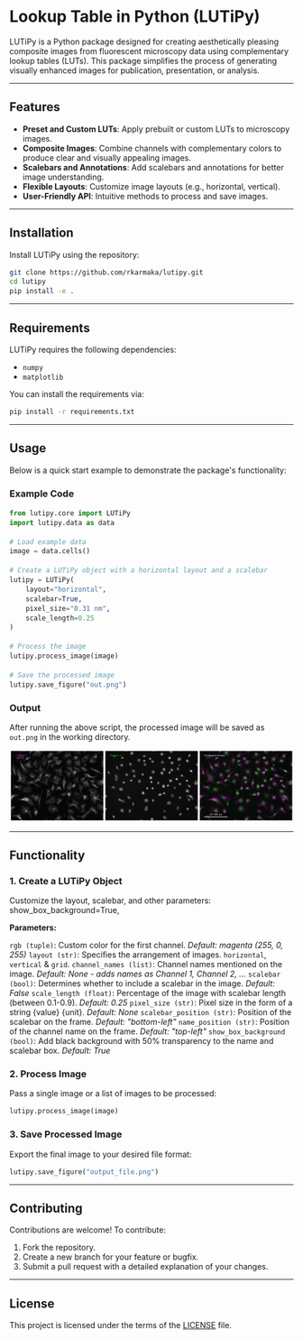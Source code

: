 # Lookup Table in Python (LUTiPy)

LUTiPy is a Python package designed for creating aesthetically pleasing composite images from fluorescent microscopy data using complementary lookup tables (LUTs). This package simplifies the process of generating visually enhanced images for publication, presentation, or analysis.

---

## Features

- **Preset and Custom LUTs**: Apply prebuilt or custom LUTs to microscopy images.
- **Composite Images**: Combine channels with complementary colors to produce clear and visually appealing images.
- **Scalebars and Annotations**: Add scalebars and annotations for better image understanding.
- **Flexible Layouts**: Customize image layouts (e.g., horizontal, vertical).
- **User-Friendly API**: Intuitive methods to process and save images.

---

## Installation

Install LUTiPy using the repository:

```bash
git clone https://github.com/rkarmaka/lutipy.git
cd lutipy
pip install -e .
```

---

## Requirements

LUTiPy requires the following dependencies:

- `numpy`
- `matplotlib`

You can install the requirements via:

```bash
pip install -r requirements.txt
```

---

## Usage

Below is a quick start example to demonstrate the package's functionality:

### Example Code

```python
from lutipy.core import LUTiPy
import lutipy.data as data

# Load example data
image = data.cells()

# Create a LUTiPy object with a horizontal layout and a scalebar
lutipy = LUTiPy(
    layout="horizontal",
    scalebar=True,
    pixel_size="0.31 nm",
    scale_length=0.25
)

# Process the image
lutipy.process_image(image)

# Save the processed image
lutipy.save_figure("out.png")
```

### Output

After running the above script, the processed image will be saved as `out.png` in the working directory.

<img src="assets/out.png"/>

---

## Functionality

### 1. Create a LUTiPy Object
Customize the layout, scalebar, and other parameters:
show_box_background=True,

**Parameters:**

```rgb (tuple)```: Custom color for the first channel. *Default: magenta (255, 0, 255)*
```layout (str)```: Specifies the arrangement of images. ```horizontal```, ```vertical``` & ```grid```.
```channel_names (list)```: Channel names mentioned on the image. *Default: None - adds names as Channel 1, Channel 2, ...*
```scalebar (bool)```: Determines whether to include a scalebar in the image. *Default: False*
```scale_length (float)```: Percentage of the image with scalebar length (between 0.1-0.9). *Default: 0.25*
```pixel_size (str)```: Pixel size in the form of a string {value} {unit}. *Default: None*
```scalebar_position (str)```: Position of the scalebar on the frame. *Default: "bottom-left"*
```name_position (str)```: Position of the channel name on the frame. *Default: "top-left"*
```show_box_background (bool)```: Add black background with 50% transparency to the name and scalebar box. *Default: True*


### 2. Process Image
Pass a single image or a list of images to be processed:

```python
lutipy.process_image(image)
```

### 3. Save Processed Image
Export the final image to your desired file format:

```python
lutipy.save_figure("output_file.png")
```

---

## Contributing

Contributions are welcome! To contribute:

1. Fork the repository.
2. Create a new branch for your feature or bugfix.
3. Submit a pull request with a detailed explanation of your changes.

---

## License

This project is licensed under the terms of the [LICENSE](LICENSE) file.
